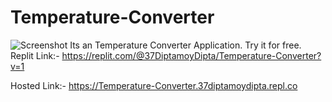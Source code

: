 # Temperature-Converter
![Screenshot](screenshot(19).png)
Its an Temperature Converter Application. Try it for free.
Replit Link:- https://replit.com/@37DiptamoyDipta/Temperature-Converter?v=1

Hosted Link:- https://Temperature-Converter.37diptamoydipta.repl.co

